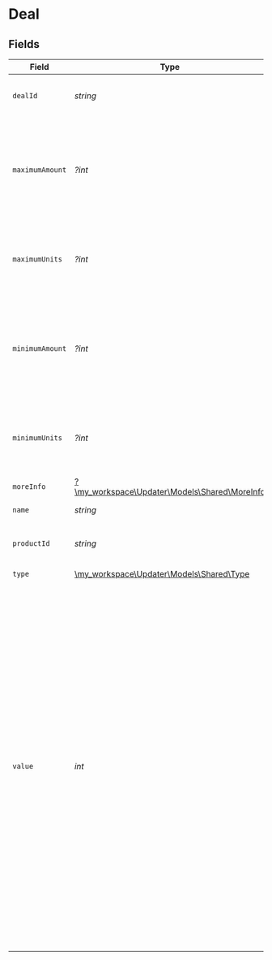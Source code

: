 # Deal


## Fields

| Field                                                                                                                                                                                                                                                                                                                                                                                        | Type                                                                                                                                                                                                                                                                                                                                                                                         | Required                                                                                                                                                                                                                                                                                                                                                                                     | Description                                                                                                                                                                                                                                                                                                                                                                                  | Example                                                                                                                                                                                                                                                                                                                                                                                      |
| -------------------------------------------------------------------------------------------------------------------------------------------------------------------------------------------------------------------------------------------------------------------------------------------------------------------------------------------------------------------------------------------- | -------------------------------------------------------------------------------------------------------------------------------------------------------------------------------------------------------------------------------------------------------------------------------------------------------------------------------------------------------------------------------------------- | -------------------------------------------------------------------------------------------------------------------------------------------------------------------------------------------------------------------------------------------------------------------------------------------------------------------------------------------------------------------------------------------- | -------------------------------------------------------------------------------------------------------------------------------------------------------------------------------------------------------------------------------------------------------------------------------------------------------------------------------------------------------------------------------------------- | -------------------------------------------------------------------------------------------------------------------------------------------------------------------------------------------------------------------------------------------------------------------------------------------------------------------------------------------------------------------------------------------- |
| `dealId`                                                                                                                                                                                                                                                                                                                                                                                     | *string*                                                                                                                                                                                                                                                                                                                                                                                     | :heavy_check_mark:                                                                                                                                                                                                                                                                                                                                                                           | N/A                                                                                                                                                                                                                                                                                                                                                                                          | 796945a0-b95a-4755-834e-59aa8946a2f5                                                                                                                                                                                                                                                                                                                                                         |
| `maximumAmount`                                                                                                                                                                                                                                                                                                                                                                              | *?int*                                                                                                                                                                                                                                                                                                                                                                                       | :heavy_minus_sign:                                                                                                                                                                                                                                                                                                                                                                           | Maximum amount that the buyer can buy in order to take advantage of this deal. This is presented as cents.                                                                                                                                                                                                                                                                                   | 10000                                                                                                                                                                                                                                                                                                                                                                                        |
| `maximumUnits`                                                                                                                                                                                                                                                                                                                                                                               | *?int*                                                                                                                                                                                                                                                                                                                                                                                       | :heavy_minus_sign:                                                                                                                                                                                                                                                                                                                                                                           | Maximum units that the buyer must buy in order to take advantage of this deal.                                                                                                                                                                                                                                                                                                               | 10                                                                                                                                                                                                                                                                                                                                                                                           |
| `minimumAmount`                                                                                                                                                                                                                                                                                                                                                                              | *?int*                                                                                                                                                                                                                                                                                                                                                                                       | :heavy_minus_sign:                                                                                                                                                                                                                                                                                                                                                                           | Minimum amount that the buyer must buy in order to take advantage of this deal. This is presented as cents.                                                                                                                                                                                                                                                                                  | 1000                                                                                                                                                                                                                                                                                                                                                                                         |
| `minimumUnits`                                                                                                                                                                                                                                                                                                                                                                               | *?int*                                                                                                                                                                                                                                                                                                                                                                                       | :heavy_minus_sign:                                                                                                                                                                                                                                                                                                                                                                           | Minimum units that the buyer must buy in order to take advantage of this deal.                                                                                                                                                                                                                                                                                                               | 1                                                                                                                                                                                                                                                                                                                                                                                            |
| `moreInfo`                                                                                                                                                                                                                                                                                                                                                                                   | [?\my_workspace\Updater\Models\Shared\MoreInfo](../../models/shared/MoreInfo.md)                                                                                                                                                                                                                                                                                                             | :heavy_minus_sign:                                                                                                                                                                                                                                                                                                                                                                           | N/A                                                                                                                                                                                                                                                                                                                                                                                          |                                                                                                                                                                                                                                                                                                                                                                                              |
| `name`                                                                                                                                                                                                                                                                                                                                                                                       | *string*                                                                                                                                                                                                                                                                                                                                                                                     | :heavy_check_mark:                                                                                                                                                                                                                                                                                                                                                                           | N/A                                                                                                                                                                                                                                                                                                                                                                                          | 20% discount on bicycles                                                                                                                                                                                                                                                                                                                                                                     |
| `productId`                                                                                                                                                                                                                                                                                                                                                                                  | *string*                                                                                                                                                                                                                                                                                                                                                                                     | :heavy_check_mark:                                                                                                                                                                                                                                                                                                                                                                           | N/A                                                                                                                                                                                                                                                                                                                                                                                          | c5dec4fe-4192-4d38-a5bd-aa7bd6b86499                                                                                                                                                                                                                                                                                                                                                         |
| `type`                                                                                                                                                                                                                                                                                                                                                                                       | [\my_workspace\Updater\Models\Shared\Type](../../models/shared/Type.md)                                                                                                                                                                                                                                                                                                                      | :heavy_check_mark:                                                                                                                                                                                                                                                                                                                                                                           | N/A                                                                                                                                                                                                                                                                                                                                                                                          | percentage                                                                                                                                                                                                                                                                                                                                                                                   |
| `value`                                                                                                                                                                                                                                                                                                                                                                                      | *int*                                                                                                                                                                                                                                                                                                                                                                                        | :heavy_check_mark:                                                                                                                                                                                                                                                                                                                                                                           | Represent the a value in the units provided on type field. If type is 'percentage', this represents the percentage of the discount to apply when this deal is used. In case of type being 'percentage', this is presented in the hundreths (2005 is the same of 20.05%). In case of type being 'amount', this is presented as cents (2005 is the same of 20.05€, if the unit used is euros). | 2005                                                                                                                                                                                                                                                                                                                                                                                         |